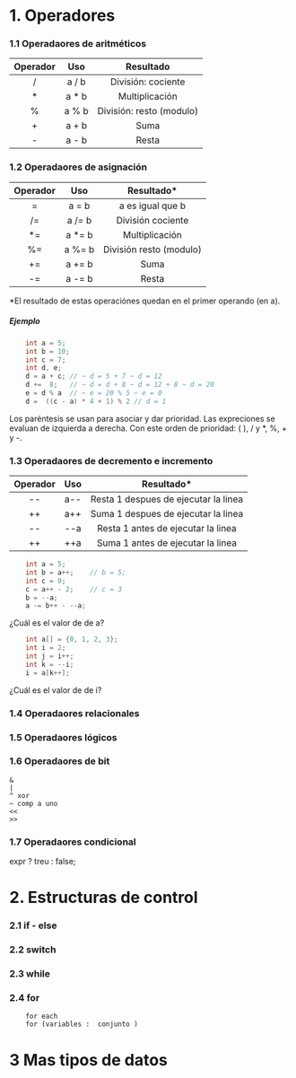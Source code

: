# 1. Operadores


### 1.1 Operadaores de aritméticos

| Operador | Uso     | Resultado |
| :------: | :-----: | :---------: |
| /        | a / b   | División: cociente    |
| *        | a * b   | Multiplicación  |
| %        | a % b   |  División: resto (modulo) |
| +        | a + b   |  Suma |
| -        | a - b   | Resta |



### 1.2 Operadaores de asignación

| Operador | Uso     | Resultado* |
| :------: | :-----: | :---------: |
| =        | a = b   | a es igual que b |
| /=       | a /= b  | División cociente    |
| *=       | a *= b  | Multiplicación  |
| %=       | a %= b  |  División resto (modulo) |
| +=       | a += b  |  Suma |
| -=       | a -= b  | Resta |

*El resultado de estas operaciónes quedan en el primer operando (en a).

##### Ejemplo

```java
	int a = 5;
	int b = 10;
	int c = 7;
	int d, e;
	d = a + c; // ~ d = 5 + 7 ~ d = 12
    d +=  8;   // ~ d = d + 8 ~ d = 12 + 8 ~ d = 20
    e = d % a  // ~ e = 20 % 5 ~ e = 0
    d =  ((c - a) * 4 + 1) % 2 // d = 1
```
Los paréntesis se usan para asociar y dar prioridad. Las expreciones se evaluan de izquierda a derecha. Con este orden de prioridad: ( ), / y *, %, + y -.


### 1.3 Operadaores de decremento e incremento

| Operador | Uso     | Resultado* |
| :------: | :-----: | :---------: |
| --       | a--     | Resta 1 despues de ejecutar la linea |
| ++       | a++     | Suma 1 despues de ejecutar la linea  |
| --       | --a     | Resta 1 antes de ejecutar la linea   |
| ++       | ++a     | Suma 1 antes de ejecutar la linea    |

```java
	int a = 5;
    int b = a++; 	// b = 5;
    int c = 0;
    c = a++ - 2;	// c = 3
    b = --a;
    a -= b++ - --a;
```
¿Cuál es el valor de de a?

```java
	int a[] = {0, 1, 2, 3};
	int i = 2;
	int j = i++;
	int k = --i;
	i = a[k++];
```
¿Cuál es el valor de de i?


### 1.4 Operadaores relacionales

### 1.5 Operadaores lógicos

### 1.6 Operadaores de bit
	&
    |
    ^ xor
    ~ comp a uno
    <<
    >>

### 1.7 Operadaores condicional
<!-- como lambda  -->

expr ? treu : false;




# 2. Estructuras de control

### 2.1 if - else

### 2.2 switch

### 2.3 while

### 2.4 for
		for each
        for (variables :  conjunto )


# 3 Mas tipos de datos

